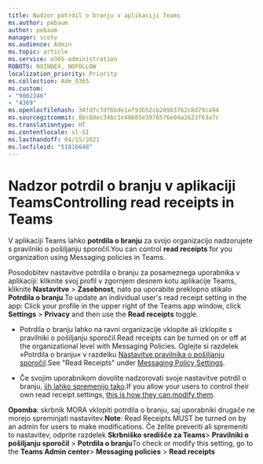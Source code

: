 ```yaml
---
title: Nadzor potrdil o branju v aplikaciji Teams
ms.author: pebaum
author: pebaum
manager: scotv
ms.audience: Admin
ms.topic: article
ms.service: o365-administration
ROBOTS: NOINDEX, NOFOLLOW
localization_priority: Priority
ms.collection: Adm_O365
ms.custom:
- "9002246"
- "4369"
ms.openlocfilehash: 34fdfc7df6bde1ef93b52cb20983762c8d79ca94
ms.sourcegitcommit: 8bc60ec34bc1e40685e3976576e04a2623f63a7c
ms.translationtype: HT
ms.contentlocale: sl-SI
ms.lasthandoff: 04/15/2021
ms.locfileid: "51816648"
---
```

# <a name="controlling-read-receipts-in-teams"></a><span data-ttu-id="f9b23-102">Nadzor potrdil o branju v aplikaciji Teams</span><span class="sxs-lookup"><span data-stu-id="f9b23-102">Controlling read receipts in Teams</span></span>

<span data-ttu-id="f9b23-103">V aplikaciji Teams lahko **potrdila o branju** za svojo organizacijo nadzorujete s pravilniki o pošiljanju sporočil.</span><span class="sxs-lookup"><span data-stu-id="f9b23-103">You can control **read receipts** for you organization using Messaging policies in Teams.</span></span>

<span data-ttu-id="f9b23-104">Posodobitev nastavitve potrdila o branju za posameznega uporabnika v aplikaciji: kliknite svoj profil v zgornjem desnem kotu aplikacije Teams, kliknite **Nastavitve** > **Zasebnost**, nato pa uporabite preklopno stikalo **Potrdila o branju**.</span><span class="sxs-lookup"><span data-stu-id="f9b23-104">To update an individual user's read receipt setting in the app: Click your profile in the upper right of the Teams app window, click **Settings** > **Privacy** and then use the **Read receipts** toggle.</span></span>

- <span data-ttu-id="f9b23-105">Potrdila o branju lahko na ravni organizacije vklopite ali izklopite s pravilniki o pošiljanju sporočil.</span><span class="sxs-lookup"><span data-stu-id="f9b23-105">Read receipts can be turned on or off at the organizational level with Messaging Policies.</span></span> <span data-ttu-id="f9b23-106">Oglejte si razdelek »Potrdila o branju« v razdelku [Nastavitve pravilnika o pošiljanju sporočil](https://docs.microsoft.com/microsoftteams/messaging-policies-in-teams#messaging-policy-settings).</span><span class="sxs-lookup"><span data-stu-id="f9b23-106">See "Read Receipts" under [Messaging Policy Settings](https://docs.microsoft.com/microsoftteams/messaging-policies-in-teams#messaging-policy-settings).</span></span>

- <span data-ttu-id="f9b23-107">Če svojim uporabnikom dovolite nadzorovati svoje nastavitve potrdil o branju, [jih lahko spremenijo tako](https://docs.microsoft.com/microsoftteams/messaging-policies-in-teams#messaging-policy-settings).</span><span class="sxs-lookup"><span data-stu-id="f9b23-107">If you allow your users to control their own read receipt settings, [this is how they can modify them](https://docs.microsoft.com/microsoftteams/messaging-policies-in-teams#messaging-policy-settings).</span></span> 

<span data-ttu-id="f9b23-108">**Opomba**: skrbnik MORA vklopiti potrdila o branju, saj uporabniki drugače ne morejo spreminjati nastavitev.</span><span class="sxs-lookup"><span data-stu-id="f9b23-108">**Note**: Read Receipts MUST be turned on by an admin for users to make modifications.</span></span> <span data-ttu-id="f9b23-109">Če želite preveriti ali spremeniti to nastavitev, odprite razdelek **Skrbniško središče za Teams**> **Pravilniki o pošiljanju sporočil** > **Potrdila o branju**</span><span class="sxs-lookup"><span data-stu-id="f9b23-109">To check or modify this setting, go to the **Teams Admin center**> **Messaging policies** > **Read receipts**</span></span>
